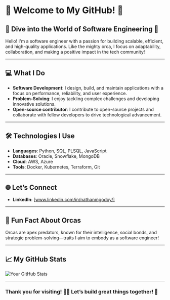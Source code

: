 # 🐋 Welcome to My GitHub! 🐋

## 🌊 Dive into the World of Software Engineering 🌊

Hello! I'm a software engineer with a passion for building scalable, efficient, and high-quality applications. Like the mighty orca, I focus on adaptability, collaboration, and making a positive impact in the tech community!

---

## 💻 What I Do

- **Software Development**: I design, build, and maintain applications with a focus on performance, reliability, and user experience.
- **Problem-Solving**: I enjoy tackling complex challenges and developing innovative solutions.
- **Open-source contributor**: I contribute to open-source projects and collaborate with fellow developers to drive technological advancement.

---

## 🛠️ Technologies I Use

- **Languages**: Python, SQL, PLSQL, JavaScript
- **Databases**: Oracle, Snowflake, MongoDB
- **Cloud**: AWS, Azure
- **Tools**: Docker, Kubernetes, Terraform, Git

---

## 🌐 Let’s Connect

- **LinkedIn**: [www.linkedin.com/in/nathanmgodoy/]

---

## 🐋 Fun Fact About Orcas

Orcas are apex predators, known for their intelligence, social bonds, and strategic problem-solving—traits I aim to embody as a software engineer!

---

## 📈 My GitHub Stats

![Your GitHub Stats](https://github-readme-stats.vercel.app/api?username=IcyOrca&show_icons=true&theme=radical)

---

### Thank you for visiting! 🌊🐋 Let’s build great things together! 🌟
